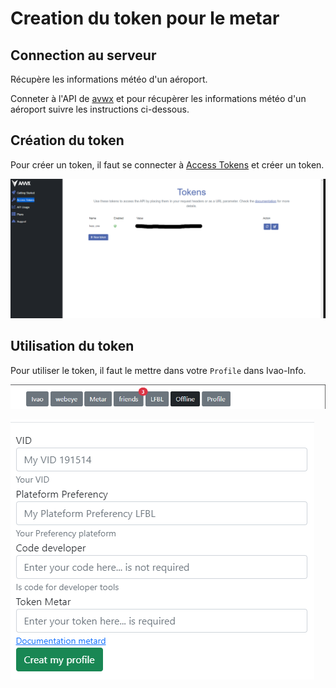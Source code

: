 # Creation du token pour le metar

## Connection au serveur

Récupère les informations météo d'un aéroport.

Conneter à l'API de [avwx](https://account.avwx.rest/login) et pour récupèrer les informations météo d'un aéroport suivre les instructions ci-dessous.

## Création du token

Pour créer un token, il faut se connecter à [Access Tokens](https://account.avwx.rest/tokens) et créer un token.

![création du token](./img/creatTokern.png)


## Utilisation du token

Pour utiliser le token, il faut le mettre dans votre `Profile` dans Ivao-Info.

![utilisation du token](./img/btn_profile.png)

![utilisation du token](./img/token_for_app.png)